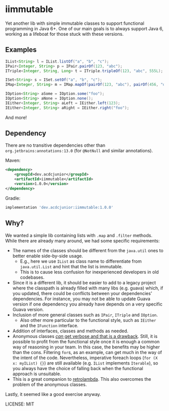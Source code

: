 # iimmutable

Yet another lib with simple immutable classes to support functional programming in Java 6+.
One of our main goals is to always support Java 6, working as a lifeboat for those stuck with these versions.

## Examples

```java
IList<String> l = IList.listOf("a", "b", "c");
IPair<Integer, String> p = IPair.pairOf(123, "abc");
ITriple<Integer, String, Long> t = ITriple.tripleOf(123, "abc", 555L);

ISet<String> s = ISet.setOf("a", "b", "c");
IMap<Integer, String> m = IMap.mapOf(pairOf(123, "abc"), pairOf(456, "def"), pairOf(789, "ghi"));

IOption<String> aSome = IOption.some("foo");
IOption<String> aNone = IOption.none();
IEither<Integer, String> aLeft = IEither.left(123);
IEither<Integer, String> aRight = IEither.right("foo");
```

And more!

## Dependency

There are no transitive dependencies other than `org.jetbrains:annotations:13.0` (for `@NotNull` and similar annotations).

Maven:

```xml
<dependency>
    <groupId>dev.acdcjunior</groupId>
    <artifactId>iimmutable</artifactId>
    <version>1.0.0</version>
</dependency>
```
    
Gradle:

```groovy
implementation 'dev.acdcjunior:iimmutable:1.0.0'
```


## Why?

We wanted a simple lib containing lists with `.map` and `.filter` methods. While there are
already many around, we had some specific requirements: 

- The names of the classes should be different from the `java.util` ones to better enable side-by-side usage.
    - E.g., here we use `IList` as class name to differentiate from `java.util.List` and hint that the list is immutable.
    - This is to cause less confusion for inexperienced developers in old codebases.
- Since it is a different lib, it should be easier to add to a legacy project where the classpath is already filled
  with many libs (e.g. guava) which, if you updated, there could be conflicts between your dependencies' dependencies.
  For instance, you may not be able to update Guava version if one dependency you already have depends on a very specific
  Guava version.
- Inclusion of more general classes such as `IPair`, `ITriple` and `IOption`.
    - Also other more particular to the functional style, such as `IEither` and the `IFunction` interface.
- Addition of interfaces, classes and methods as needed.
- Anonymous classes [_can_ get verbose and that is a drawback][guava-functional]. Still, it is possible to
 profit from the functional style once it is enough a common way of reasoning in your team. In this case, the benefits
 may be higher than the cons. Filtering `for`s, as an example, can get much in the way of the intent of the
 code. Nevertheless, imperative foreach loops (`for (X x: myIList) {}`) are still available (e.g. `IList` implements `Iterable`), so
 you always have the choice of falling back when the functional approach is unsuitable.
- This is a great companion to [retrolambda][retrolambda]. This also overcomes the problem of the anonymous classes.

Lastly, it seemed like a good exercise anyway.

LICENSE: MIT

[guava-functional]: https://github.com/google/guava/wiki/FunctionalExplained#Caveats
[retrolambda]: https://github.com/luontola/retrolambda
